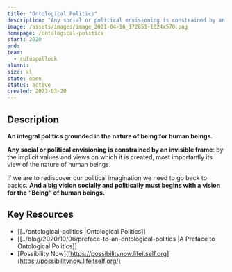 ```yaml
---
title: "Ontological Politics"
description: "Any social or political envisioning is constrained by an invisible frame**: by the implicit values and views on which it is created, most importantly its view of the nature of human beings."
image: /assets/images/image_2021-04-16_172851-1024x570.png
homepage: /ontological-politics
start: 2020
end: 
team:
  - rufuspollock
alumni:
size: xl
state: open
status: active
created: 2023-03-20
---
```


## Description

**An integral politics grounded in the nature of being for human beings.**

**Any social or political envisioning is constrained by an invisible frame**: by the implicit values and views on which it is created, most importantly its view of the nature of human beings.

If we are to rediscover our political imagination we need to go back to basics. **And a big vision socially and politically must begins with a vision for the “Being” of human beings.**

## Key Resources 

- [[../ontological-politics |Ontological Politics]]
- [[../blog/2020/10/06/preface-to-an-ontological-politics |A Preface to Ontological Politics]]
- [Possibility Now]([https://possibilitynow.lifeitself.org](https://possibilitynow.lifeitself.org/)


